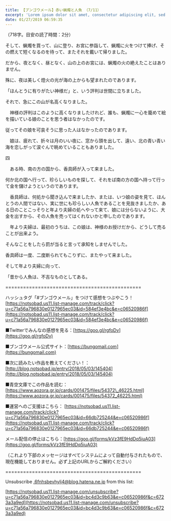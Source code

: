 ```yaml
---
title: 【ブンゴウメール】赤い蝋燭と人魚 （7/11）
excerpt: 'Lorem ipsum dolor sit amet, consectetur adipiscing elit, sed do eiusmod tempor incididunt ut labore et dolore magna aliqua. Praesent elementum facilisis leo vel fringilla est ullamcorper eget. At imperdiet dui accumsan sit amet nulla facilisi morbi tempus.'
date: 01/27/2019 06:59:35
---
```


（718字。目安の読了時間：2分）

そして、蝋燭を買って、山に登り、お宮に参詣して、蝋燭に火をつけて捧げ、その燃えて短くなるのを待って、またそれを戴いて帰りました。

だから、夜となく、昼となく、山の上のお宮には、蝋燭の火の絶えたことはありません。

殊に、夜は美しく燈火の光が海の上からも望まれたのであります。

「ほんとうに有りがたい神様だ」と、いう評判は世間に立ちました。

それで、急にこの山が名高くなりました。

　神様の評判はこのように高くなりましたけれど、誰も、蝋燭に一心を籠めて絵を描いている娘のことを思う者はなかったのです。

従ってその娘を可哀そうに思った人はなかったのであります。

　娘は、疲れて、折々は月のいい夜に、窓から頭を出して、遠い、北の青い青い海を恋しがって涙ぐんで眺めていることもありました。

四

　ある時、南の方の国から、香具師が入って来ました。

何か北の国へ行って、珍らしいものを探して、それをば南の方の国へ持って行って金を儲けようというのであります。

　香具師は、何処から聞き込んで来ましたか、または、いつ娘の姿を見て、ほんとうの人間ではない、実に世にも珍らしい人魚であることを見抜きましたか、ある日のことこっそりと年より夫婦の処へやって来て、娘には分らないように、大金を出すから、その人魚を売ってはくれないかと申したのであります。

　年より夫婦は、最初のうちは、この娘は、神様のお授けだから、どうして売ることが出来よう。

そんなことをしたら罰が当ると言って承知をしませんでした。

香具師は一度、二度断られてもこりずに、またやって来ました。

そして年より夫婦に向って、

「昔から人魚は、不吉なものとしてある。

\==============================================

ハッシュタグ「#ブンゴウメール」をつけて感想をつぶやこう！ [https://notsobad.us11.list-manage.com/track/click?u=c71a56a796830e0127965ec03&id=584ef3e4bc&e=c06520986f](https://notsobad.us11.list-manage.com/track/click?u=c71a56a796830e0127965ec03&id=584ef3e4bc&e=c06520986f)

■Twitterでみんなの感想を見る：[https://goo.gl/rgfoDv](https://goo.gl/rgfoDv)

■ブンゴウメール公式サイト：[https://bungomail.com](https://bungomail.com)

■次に読みたい作品を教えてください！：[http://blog.notsobad.jp/entry/2018/05/03/145404](http://blog.notsobad.jp/entry/2018/05/03/145404)

■青空文庫でこの作品を読む：[https://www.aozora.gr.jp/cards/001475/files/54372\_46225.html](https://www.aozora.gr.jp/cards/001475/files/54372_46225.html)

■運営へのご支援はこちら： [https://notsobad.us11.list-manage.com/track/click?u=c71a56a796830e0127965ec03&id=66db725244&e=c06520986f](https://notsobad.us11.list-manage.com/track/click?u=c71a56a796830e0127965ec03&id=66db725244&e=c06520986f)

メール配信の停止はこちら：[https://goo.gl/forms/kVz3fE9HdDq5iuA03](https://goo.gl/forms/kVz3fE9HdDq5iuA03)

（これより下部のメッセージはすべてシステムによって自動付与されたもので、現在機能しておりません。必ず上記のURLからご解約ください）

\==============================================

Unsubscribe .6fnhsbevhylj4@blog.hatena.ne.jp from this list:

[https://notsobad.us11.list-manage.com/unsubscribe?u=c71a56a796830e0127965ec03&id=bc4d3c9b63&e=c06520986f&c=6723a3a9ed](https://notsobad.us11.list-manage.com/unsubscribe?u=c71a56a796830e0127965ec03&id=bc4d3c9b63&e=c06520986f&c=6723a3a9ed)